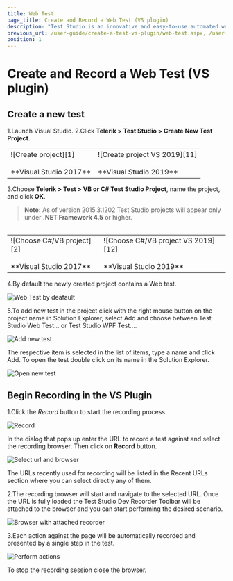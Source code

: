 ```yaml
---
title: Web Test
page_title: Create and Record a Web Test (VS plugin)
description: "Test Studio is an innovative and easy-to-use automated web, WPF and load testing solution. Test Studio tests support essential technologies like ASP.NET AJAX, Silverlight, PHP and MVC. HTML5, Testing framework, functional testing, performance testing, load testing, exploratory testing, manual testing."
previous_url: /user-guide/create-a-test-vs-plugin/web-test.aspx, /user-guide/create-a-test-vs-plugin/web-test, /getting-started/create-test-vsplugin/web-test
position: 1
---
```

# Create and Record a Web Test (VS plugin) #

## Create a new test ##

1.Launch Visual Studio.
2.Click __Telerik > Test Studio > Create New Test Project__.

<table id=no-table>
	<tr>
		<td>![Create project][1] <br><br>**Visual Studio 2017**</td>
		<td>![Create project VS 2019][11]<br><br>**Visual Studio 2019**</td>
	</tr>
<table>

3.Choose __Telerik > Test > VB or C# Test Studio Project__, name the project, and click __OK__.<br> 

> **Note:** As of version 2015.3.1202 Test Studio projects will appear only under **.NET Framework 4.5** or higher.

<table id=no-table>
	<tr>
		<td>![Choose C#/VB project][2]<br><br>**Visual Studio 2017**</td>
		<td>![Choose C#/VB project VS 2019][12]<br><br>**Visual Studio 2019**</td>
	</tr>
<table>

4.By default the newly created project contains a Web test.

![Web Test by deafault](/img/getting-started/create-test-vsplugin/web-test/web-test-by-default.png)

5.To add new test in the project click with the right mouse button on the project name in Solution Explorer, select Add and choose between Test Studio Web Test... or Test Studio WPF Test....

![Add new test](/img/getting-started/create-test-vsplugin/web-test/add-new-test.png)

The respective item is selected in the list of items, type a name and click Add. To open the test double click on its name in the Solution Explorer.

![Open new test](/img/getting-started/create-test-vsplugin/web-test/open-new-test.png)

## Begin Recording in the VS Plugin ##

1.Click the _Record_ button to start the recording process.

![Record][3]

In the dialog that pops up enter the URL to record a test against and select the recording browser. Then click on __Record__ button.

![Select url and browser](/img/getting-started/create-test-vsplugin/web-test/enter-url.png)

The URLs recently used for recording will be listed in the Recent URLs section where you can select directly any of them.

2.The recording browser will start and navigate to the selected URL. Once the URL is fully loaded the Test Studio Dev Recorder Toolbar will be attached to the browser and you can start performing the desired scenario.

![Browser with attached recorder][6]

3.Each action against the page will be automatically recorded and presented by a single step in the test.

![Perform actions](/img/getting-started/create-test-vsplugin/web-test/recorded-steps.png)

To stop the recording session close the browser.

[1]: /img/getting-started/create-test-vsplugin/web-test/fig1.png
[2]: /img/getting-started/create-test-vsplugin/web-test/fig2.png
[3]: /img/getting-started/create-test-vsplugin/web-test/fig3.png
[4]: /img/getting-started/create-test-vsplugin/web-test/fig4.png
[5]: /img/getting-started/create-test-vsplugin/web-test/fig5.png
[6]: /img/getting-started/create-test-vsplugin/web-test/fig6.png
[7]: /img/getting-started/create-test-vsplugin/web-test/fig7.png
[11]: /img/getting-started/create-test-vsplugin/wpf-test/fig11.png
[12]: /img/getting-started/create-test-vsplugin/wpf-test/fig12.png
